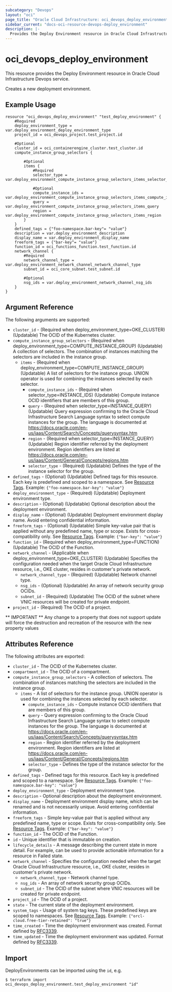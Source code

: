 ```yaml
---
subcategory: "Devops"
layout: "oci"
page_title: "Oracle Cloud Infrastructure: oci_devops_deploy_environment"
sidebar_current: "docs-oci-resource-devops-deploy_environment"
description: |-
  Provides the Deploy Environment resource in Oracle Cloud Infrastructure Devops service
---
```


# oci_devops_deploy_environment
This resource provides the Deploy Environment resource in Oracle Cloud Infrastructure Devops service.

Creates a new deployment environment.

## Example Usage

```hcl
resource "oci_devops_deploy_environment" "test_deploy_environment" {
	#Required
	deploy_environment_type = var.deploy_environment_deploy_environment_type
	project_id = oci_devops_project.test_project.id

	#Optional
	cluster_id = oci_containerengine_cluster.test_cluster.id
	compute_instance_group_selectors {

		#Optional
		items {
			#Required
			selector_type = var.deploy_environment_compute_instance_group_selectors_items_selector_type

			#Optional
			compute_instance_ids = var.deploy_environment_compute_instance_group_selectors_items_compute_instance_ids
			query = var.deploy_environment_compute_instance_group_selectors_items_query
			region = var.deploy_environment_compute_instance_group_selectors_items_region
		}
	}
	defined_tags = {"foo-namespace.bar-key"= "value"}
	description = var.deploy_environment_description
	display_name = var.deploy_environment_display_name
	freeform_tags = {"bar-key"= "value"}
	function_id = oci_functions_function.test_function.id
	network_channel {
		#Required
		network_channel_type = var.deploy_environment_network_channel_network_channel_type
		subnet_id = oci_core_subnet.test_subnet.id

		#Optional
		nsg_ids = var.deploy_environment_network_channel_nsg_ids
	}
}
```

## Argument Reference

The following arguments are supported:

* `cluster_id` - (Required when deploy_environment_type=OKE_CLUSTER) (Updatable) The OCID of the Kubernetes cluster.
* `compute_instance_group_selectors` - (Required when deploy_environment_type=COMPUTE_INSTANCE_GROUP) (Updatable) A collection of selectors. The combination of instances matching the selectors are included in the instance group.
	* `items` - (Required when deploy_environment_type=COMPUTE_INSTANCE_GROUP) (Updatable) A list of selectors for the instance group. UNION operator is used for combining the instances selected by each selector.
		* `compute_instance_ids` - (Required when selector_type=INSTANCE_IDS) (Updatable) Compute instance OCID identifiers that are members of this group.
		* `query` - (Required when selector_type=INSTANCE_QUERY) (Updatable) Query expression confirming to the Oracle Cloud Infrastructure Search Language syntax to select compute instances for the group. The language is documented at https://docs.oracle.com/en-us/iaas/Content/Search/Concepts/querysyntax.htm
		* `region` - (Required when selector_type=INSTANCE_QUERY) (Updatable) Region identifier referred by the deployment environment. Region identifiers are listed at https://docs.oracle.com/en-us/iaas/Content/General/Concepts/regions.htm
		* `selector_type` - (Required) (Updatable) Defines the type of the instance selector for the group.
* `defined_tags` - (Optional) (Updatable) Defined tags for this resource. Each key is predefined and scoped to a namespace. See [Resource Tags](https://docs.cloud.oracle.com/iaas/Content/General/Concepts/resourcetags.htm). Example: `{"foo-namespace.bar-key": "value"}`
* `deploy_environment_type` - (Required) (Updatable) Deployment environment type.
* `description` - (Optional) (Updatable) Optional description about the deployment environment.
* `display_name` - (Optional) (Updatable) Deployment environment display name. Avoid entering confidential information.
* `freeform_tags` - (Optional) (Updatable) Simple key-value pair that is applied without any predefined name, type or scope. Exists for cross-compatibility only.  See [Resource Tags](https://docs.cloud.oracle.com/iaas/Content/General/Concepts/resourcetags.htm). Example: `{"bar-key": "value"}`
* `function_id` - (Required when deploy_environment_type=FUNCTION) (Updatable) The OCID of the Function.
* `network_channel` - (Applicable when deploy_environment_type=OKE_CLUSTER) (Updatable) Specifies the configuration needed when the target Oracle Cloud Infrastructure resource, i.e., OKE cluster, resides in customer's private network. 
	* `network_channel_type` - (Required) (Updatable) Network channel type.
	* `nsg_ids` - (Optional) (Updatable) An array of network security group OCIDs.
	* `subnet_id` - (Required) (Updatable) The OCID of the subnet where VNIC resources will be created for private endpoint.
* `project_id` - (Required) The OCID of a project.


** IMPORTANT **
Any change to a property that does not support update will force the destruction and recreation of the resource with the new property values

## Attributes Reference

The following attributes are exported:

* `cluster_id` - The OCID of the Kubernetes cluster.
* `compartment_id` - The OCID of a compartment.
* `compute_instance_group_selectors` - A collection of selectors. The combination of instances matching the selectors are included in the instance group.
	* `items` - A list of selectors for the instance group. UNION operator is used for combining the instances selected by each selector.
		* `compute_instance_ids` - Compute instance OCID identifiers that are members of this group.
		* `query` - Query expression confirming to the Oracle Cloud Infrastructure Search Language syntax to select compute instances for the group. The language is documented at https://docs.oracle.com/en-us/iaas/Content/Search/Concepts/querysyntax.htm
		* `region` - Region identifier referred by the deployment environment. Region identifiers are listed at https://docs.oracle.com/en-us/iaas/Content/General/Concepts/regions.htm
		* `selector_type` - Defines the type of the instance selector for the group.
* `defined_tags` - Defined tags for this resource. Each key is predefined and scoped to a namespace. See [Resource Tags](https://docs.cloud.oracle.com/iaas/Content/General/Concepts/resourcetags.htm). Example: `{"foo-namespace.bar-key": "value"}`
* `deploy_environment_type` - Deployment environment type. 
* `description` - Optional description about the deployment environment.
* `display_name` - Deployment environment display name, which can be renamed and is not necessarily unique. Avoid entering confidential information.
* `freeform_tags` - Simple key-value pair that is applied without any predefined name, type or scope. Exists for cross-compatibility only.  See [Resource Tags](https://docs.cloud.oracle.com/iaas/Content/General/Concepts/resourcetags.htm). Example: `{"bar-key": "value"}`
* `function_id` - The OCID of the Function.
* `id` - Unique identifier that is immutable on creation.
* `lifecycle_details` - A message describing the current state in more detail. For example, can be used to provide actionable information for a resource in Failed state.
* `network_channel` - Specifies the configuration needed when the target Oracle Cloud Infrastructure resource, i.e., OKE cluster, resides in customer's private network. 
	* `network_channel_type` - Network channel type.
	* `nsg_ids` - An array of network security group OCIDs.
	* `subnet_id` - The OCID of the subnet where VNIC resources will be created for private endpoint.
* `project_id` - The OCID of a project.
* `state` - The current state of the deployment environment.
* `system_tags` - Usage of system tag keys. These predefined keys are scoped to namespaces. See [Resource Tags](https://docs.cloud.oracle.com/iaas/Content/General/Concepts/resourcetags.htm). Example: `{"orcl-cloud.free-tier-retained": "true"}`
* `time_created` - Time the deployment environment was created. Format defined by [RFC3339](https://datatracker.ietf.org/doc/html/rfc3339).
* `time_updated` - Time the deployment environment was updated. Format defined by [RFC3339](https://datatracker.ietf.org/doc/html/rfc3339).

## Import

DeployEnvironments can be imported using the `id`, e.g.

```
$ terraform import oci_devops_deploy_environment.test_deploy_environment "id"
```

